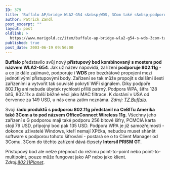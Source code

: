 ```yaml
---
ID: 379
title: 'Buffalo AP/bridge WLA2-G54 s&nbsp;WDS, 3Com také s&nbsp;podporou 802.11g'
author: Patrick Zandl
post_excerpt: ""
layout: post
oldlink: >
  https://www.marigold.cz/item/buffalo-ap-bridge-wla2-g54-s-wds-3com-take-s-podporou-802-11g
published: true
post_date: 2003-06-19 09:56:00
---
```

<p>
<STRONG>Buffalo </STRONG>představilo svůj nový <STRONG>přístupový bod kombinovaný s mostem pod názvem WLA2-G54</STRONG>. Jak už název napovídá, zařízení <STRONG>podporuje 802.11g</STRONG> - a co je dále zajímavé, podporuje i <STRONG>WDS</STRONG> pro bezdrátové propojení mezi jednotlivýmí přistupovými body. Zařízení se tak může propojit s dalšími šesti zařízeními a vytvořit tak souvislé pokrytí WiFi signálem. Díky podpoře 802.11g ani nebude úbytek rychlosti příliš patrný. Podpora WPA, šifra 128 bitů, 802.11x a další běžné věci jako MAC filtrace. K dostání v USA od července za 149 USD, u nás cena zatím neznáma.<EM> Zdroj: </EM><A href="http://www.buffalotech.com/wireless/news/releases/2003-06-18.html" target=_blank><EM>TZ Buffalo</EM></A><EM>.</EM></p>

<p>
Svoji <STRONG>řadu produktů s podporou 802.11g představil na CeBITu Amerika také 3Com a to pod názvem OfficeConnect Wireless 11g.</STRONG> Všechny jeho zařízení s G podporou mají také podporu 256 bitové šifry, PCMCIA karta stojí 79 USD, přípojný bod pak 135 USD. Podpora WPA je již samozřejmostí - dokonce uživatelé Windows, kteří nemají XPčka, nebudou muset shánět software s podporou tohoto šifrování - postará se o to Client Manager od 3Comu. 3Com do těchto zařízení dává čipsety <STRONG>Intersil PRISM GT</STRONG>. </p>

<p>
Přístupový bod ale nelze přepnout do režimu point-to-point nebo point-to-multipoint, pouze může fungovat jako AP nebo jako klient. Z<EM>droj:</EM><A href="http://www.80211-planet.com/news/article.php/2223831" target=_blank><EM>802.11Planet</EM></A>.</p>
